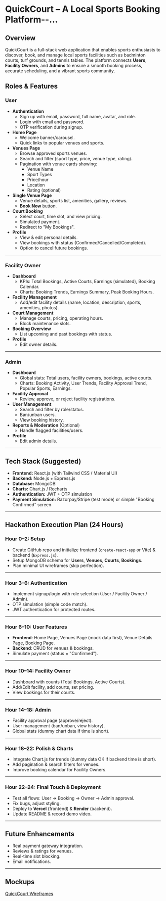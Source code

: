 # QuickCourt – A Local Sports Booking Platform--...

## Overview
QuickCourt is a full-stack web application that enables sports enthusiasts to discover, book, and manage local sports facilities such as badminton courts, turf grounds, and tennis tables. The platform connects **Users**, **Facility Owners**, and **Admins** to ensure a smooth booking process, accurate scheduling, and a vibrant sports community.

## Roles & Features

### **User**
- **Authentication**
  - Sign up with email, password, full name, avatar, and role.
  - Login with email and password.
  - OTP verification during signup.
- **Home Page**
  - Welcome banner/carousel.
  - Quick links to popular venues and sports.
- **Venues Page**
  - Browse approved sports venues.
  - Search and filter (sport type, price, venue type, rating).
  - Pagination with venue cards showing:
    - Venue Name
    - Sport Types
    - Price/hour
    - Location
    - Rating (optional)
- **Single Venue Page**
  - Venue details, sports list, amenities, gallery, reviews.
  - **Book Now** button.
- **Court Booking**
  - Select court, time slot, and view pricing.
  - Simulated payment.
  - Redirect to "My Bookings".
- **Profile**
  - View & edit personal details.
  - View bookings with status (Confirmed/Cancelled/Completed).
  - Option to cancel future bookings.

---

### **Facility Owner**
- **Dashboard**
  - KPIs: Total Bookings, Active Courts, Earnings (simulated), Booking Calendar.
  - Charts: Booking Trends, Earnings Summary, Peak Booking Hours.
- **Facility Management**
  - Add/edit facility details (name, location, description, sports, amenities, photos).
- **Court Management**
  - Manage courts, pricing, operating hours.
  - Block maintenance slots.
- **Booking Overview**
  - List upcoming and past bookings with status.
- **Profile**
  - Edit owner details.

---

### **Admin**
- **Dashboard**
  - Global stats: Total users, facility owners, bookings, active courts.
  - Charts: Booking Activity, User Trends, Facility Approval Trend, Popular Sports, Earnings.
- **Facility Approval**
  - Review, approve, or reject facility registrations.
- **User Management**
  - Search and filter by role/status.
  - Ban/unban users.
  - View booking history.
- **Reports & Moderation** (Optional)
  - Handle flagged facilities/users.
- **Profile**
  - Edit admin details.

---

## Tech Stack (Suggested)
- **Frontend:** React.js (with Tailwind CSS / Material UI)
- **Backend:** Node.js + Express.js
- **Database:** MongoDB
- **Charts:** Chart.js / Recharts
- **Authentication:** JWT + OTP simulation
- **Payment Simulation:** Razorpay/Stripe (test mode) or simple "Booking Confirmed" screen

---

## Hackathon Execution Plan (24 Hours)

### **Hour 0–2: Setup**
- Create GitHub repo and initialize frontend (`create-react-app` or Vite) & backend (`Express.js`).
- Setup MongoDB schema for **Users**, **Venues**, **Courts**, **Bookings**.
- Plan minimal UI wireframes (skip perfection).

---

### **Hour 3–6: Authentication**
- Implement signup/login with role selection (User / Facility Owner / Admin).
- OTP simulation (simple code match).
- JWT authentication for protected routes.

---

### **Hour 6–10: User Features**
- **Frontend**: Home Page, Venues Page (mock data first), Venue Details Page, Booking Page.
- **Backend**: CRUD for venues & bookings.
- Simulate payment (status = "Confirmed").

---

### **Hour 10–14: Facility Owner**
- Dashboard with counts (Total Bookings, Active Courts).
- Add/Edit facility, add courts, set pricing.
- View bookings for their courts.

---

### **Hour 14–18: Admin**
- Facility approval page (approve/reject).
- User management (ban/unban, view history).
- Global stats (dummy chart data if time is short).

---

### **Hour 18–22: Polish & Charts**
- Integrate Chart.js for trends (dummy data OK if backend time is short).
- Add pagination & search filters for venues.
- Improve booking calendar for Facility Owners.

---

### **Hour 22–24: Final Touch & Deployment**
- Test all flows: User → Booking → Owner → Admin approval.
- Fix bugs, adjust styling.
- Deploy to **Vercel** (frontend) & **Render** (backend).
- Update README & record demo video.

---

## Future Enhancements
- Real payment gateway integration.
- Reviews & ratings for venues.
- Real-time slot blocking.
- Email notifications.

---

## Mockups
[QuickCourt Wireframes](https://link.excalidraw.com/l/65VNwvy7c4X/AU4FuaybEgm)

